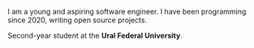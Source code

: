 I am a young and aspiring software engineer. I have been programming since 2020, writing open source projects.

Second-year student at the **Ural Federal University**.
